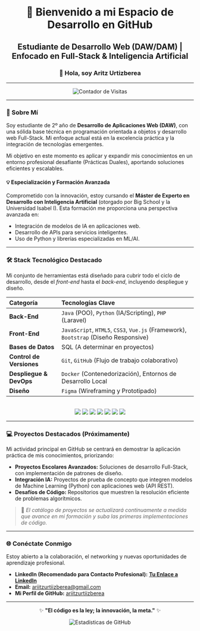 <div align="center">
  
# 🚀 Bienvenido a mi Espacio de Desarrollo en GitHub
  
## Estudiante de Desarrollo Web (DAW/DAM) | Enfocado en Full-Stack & Inteligencia Artificial
  
### 👋 Hola, soy Aritz Urtizberea

---

<p align="center">
  <img src="https://komarev.com/ghpvc/?username=ariitzurtiizberea&label=Visitas+a+mi+Perfil&color=0077B6" alt="Contador de Visitas">
</p>

</div>

---

### 🎯 Sobre Mí

Soy estudiante de 2º año de **Desarrollo de Aplicaciones Web (DAW)**, con una sólida base técnica en programación orientada a objetos y desarrollo web Full-Stack. Mi enfoque actual está en la excelencia práctica y la integración de tecnologías emergentes.

Mi objetivo en este momento es aplicar y expandir mis conocimientos en un entorno profesional desafiante (Prácticas Duales), aportando soluciones eficientes y escalables.

#### 💡 Especialización y Formación Avanzada
Comprometido con la innovación, estoy cursando el **Máster de Experto en Desarrollo con Inteligencia Artificial** (otorgado por Big School y la Universidad Isabel I). Esta formación me proporciona una perspectiva avanzada en:

* Integración de modelos de IA en aplicaciones web.
* Desarrollo de APIs para servicios inteligentes.
* Uso de Python y librerías especializadas en ML/AI.

---

### 🛠 Stack Tecnológico Destacado

Mi conjunto de herramientas está diseñado para cubrir todo el ciclo de desarrollo, desde el *front-end* hasta el *back-end*, incluyendo despliegue y diseño.

| Categoría | Tecnologías Clave |
| :--- | :--- |
| **Back-End** | `Java` (POO), `Python` (IA/Scripting), `PHP` (Laravel) |
| **Front-End** | `JavaScript`, `HTML5`, `CSS3`, `Vue.js` (Framework), `Bootstrap` (Diseño Responsive) |
| **Bases de Datos** | SQL (A determinar en proyectos) |
| **Control de Versiones** | `Git`, `GitHub` (Flujo de trabajo colaborativo) |
| **Despliegue & DevOps** | `Docker` (Contenedorización), Entornos de Desarrollo Local |
| **Diseño** | `Figma` (Wireframing y Prototipado) |

<br>

<div align="center">
  
  <img src="https://img.shields.io/badge/Java-007396?style=for-the-badge&logo=java&logoColor=white" />
  <img src="https://img.shields.io/badge/JavaScript-F7DF1E?style=for-the-badge&logo=javascript&logoColor=black" />
  <img src="https://img.shields.io/badge/Python-3776AB?style=for-the-badge&logo=python&logoColor=white" />
  <img src="https://img.shields.io/badge/PHP-777BB4?style=for-the-badge&logo=php&logoColor=white" />
  <img src="https://img.shields.io/badge/Laravel-FF2D20?style=for-the-badge&logo=laravel&logoColor=white" />
  <img src="https://img.shields.io/badge/Docker-2496ED?style=for-the-badge&logo=docker&logoColor=white" />
  <img src="https://img.shields.io/badge/Figma-F24E1E?style=for-the-badge&logo=figma&logoColor=white" />
  
</div>

---

### 💻 Proyectos Destacados (Próximamente)

Mi actividad principal en GitHub se centrará en demostrar la aplicación práctica de mis conocimientos, priorizando:

* **Proyectos Escolares Avanzados:** Soluciones de desarrollo Full-Stack, con implementación de patrones de diseño.
* **Integración IA:** Proyectos de prueba de concepto que integren modelos de Machine Learning (Python) con aplicaciones web (API REST).
* **Desafíos de Código:** Repositorios que muestren la resolución eficiente de problemas algorítmicos.

> 📝 *El catálogo de proyectos se actualizará continuamente a medida que avance en mi formación y suba las primeras implementaciones de código.*

---

### 🌐 Conéctate Conmigo

Estoy abierto a la colaboración, el networking y nuevas oportunidades de aprendizaje profesional.

* **LinkedIn (Recomendado para Contacto Profesional):** [**Tu Enlace a LinkedIn**](https://www.linkedin.com/in/aritz-urtizberea-1099b82a1/)
* **Email:** ariitzurtiizberea@gmail.com
* **Mi Perfil de GitHub:** [ariitzurtiizberea](https://github.com/ariitzurtiizberea)

---

<div align="center">
  
  <p>✨ <b>"El código es la ley; la innovación, la meta."</b> ✨</p>
  
  <img src="https://github-readme-stats.vercel.app/api?username=ariitzurtiizberea&show_icons=true&theme=default&hide_rank=true" alt="Estadísticas de GitHub" />
  
</div>
